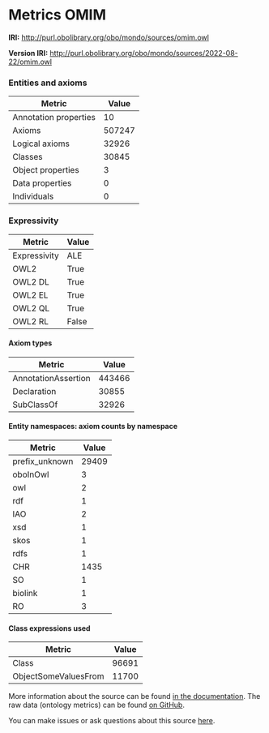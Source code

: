 # Metrics OMIM

**IRI:** http://purl.obolibrary.org/obo/mondo/sources/omim.owl

**Version IRI:** http://purl.obolibrary.org/obo/mondo/sources/2022-08-22/omim.owl

### Entities and axioms

| Metric | Value |
| ------ | ----- |
| Annotation properties | 10 |
| Axioms | 507247 |
| Logical axioms | 32926 |
| Classes | 30845 |
| Object properties | 3 |
| Data properties | 0 |
| Individuals | 0 |


### Expressivity

| Metric | Value |
| ------ | ----- |
| Expressivity | ALE |
| OWL2 | True |
| OWL2 DL | True |
| OWL2 EL | True |
| OWL2 QL | True |
| OWL2 RL | False |

#### Axiom types

| Metric | Value |
| ------ | ----- |
| AnnotationAssertion | 443466 |
| Declaration | 30855 |
| SubClassOf | 32926 |


#### Entity namespaces: axiom counts by namespace

| Metric | Value |
| ------ | ----- |
| prefix_unknown | 29409 |
| oboInOwl | 3 |
| owl | 2 |
| rdf | 1 |
| IAO | 2 |
| xsd | 1 |
| skos | 1 |
| rdfs | 1 |
| CHR | 1435 |
| SO | 1 |
| biolink | 1 |
| RO | 3 |


#### Class expressions used

| Metric | Value |
| ------ | ----- |
| Class | 96691 |
| ObjectSomeValuesFrom | 11700 |


More information about the source can be found [in the documentation](../sources.md). The raw data (ontology metrics) can be found [on GitHub](https://github.com/monarch-initiative/mondo-ingest/tree/main/src/ontology/metadata).

You can make issues or ask questions about this source [here](https://github.com/monarch-initiative/mondo-ingest/issues).

